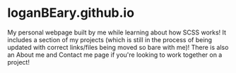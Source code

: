 # loganBEary.github.io

My personal webpage built by me while learning about how SCSS works! It includes a section of my projects (which is still in the process of being updated with correct links/files being moved so bare with me)! There is also an About me and Contact me page if you're looking to work together on a project!
